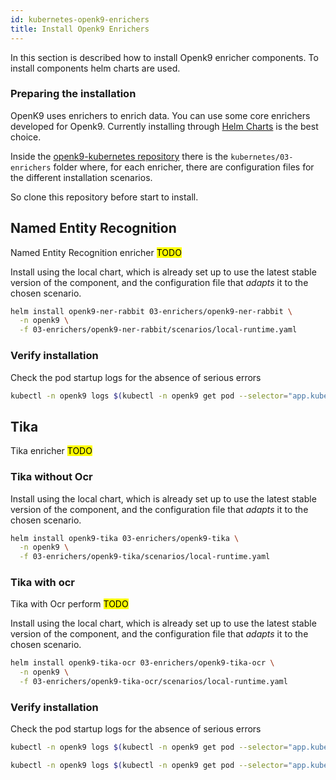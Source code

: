 ```yaml
---
id: kubernetes-openk9-enrichers
title: Install Openk9 Enrichers
---
```


In this section is described how to install Openk9 enricher components. To install components helm charts are used.

### Preparing the installation

OpenK9 uses enrichers to enrich data. You can use some core enrichers developed for Openk9.
Currently installing through [Helm Charts](https://helm.sh/docs/topics/charts/) is the best choice.

Inside the [openk9-kubernetes repository](https://github.com/smclab/openk9-kubernetes) there is the
`kubernetes/03-enrichers` folder where, for each enricher, there are configuration files for the different installation scenarios.

So clone this repository before start to install.

## Named Entity Recognition

Named Entity Recognition enricher <mark>TODO</mark>

Install using the local chart, which is already set up to use the latest stable version of the component,
and the configuration file that *adapts* it to the chosen scenario.

```bash
helm install openk9-ner-rabbit 03-enrichers/openk9-ner-rabbit \
  -n openk9 \
  -f 03-enrichers/openk9-ner-rabbit/scenarios/local-runtime.yaml
```

### Verify installation

Check the pod startup logs for the absence of serious errors

```bash
kubectl -n openk9 logs $(kubectl -n openk9 get pod --selector="app.kubernetes.io/name=openk9-ner-rabbit" -o name)
```

## Tika

Tika enricher <mark>TODO</mark>

### Tika without Ocr

Install using the local chart, which is already set up to use the latest stable version of the component,
and the configuration file that *adapts* it to the chosen scenario.

```bash
helm install openk9-tika 03-enrichers/openk9-tika \
  -n openk9 \
  -f 03-enrichers/openk9-tika/scenarios/local-runtime.yaml
```

### Tika with ocr

Tika with Ocr perform <mark>TODO</mark>

Install using the local chart, which is already set up to use the latest stable version of the component,
and the configuration file that *adapts* it to the chosen scenario.

```bash
helm install openk9-tika-ocr 03-enrichers/openk9-tika-ocr \
  -n openk9 \
  -f 03-enrichers/openk9-tika-ocr/scenarios/local-runtime.yaml
```

### Verify installation

Check the pod startup logs for the absence of serious errors

```bash
kubectl -n openk9 logs $(kubectl -n openk9 get pod --selector="app.kubernetes.io/name=openk9-tika" -o name)
```

```bash
kubectl -n openk9 logs $(kubectl -n openk9 get pod --selector="app.kubernetes.io/name=openk9-tika-ocr" -o name)
```

